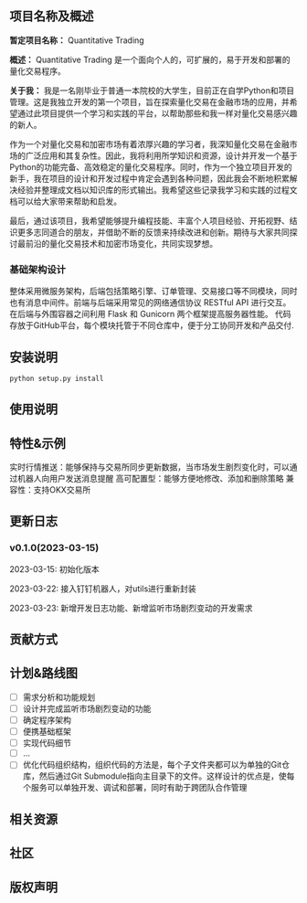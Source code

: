 ## 项目名称及概述

**暂定项目名称：** Quantitative Trading

**概述：** Quantitative Trading 是一个面向个人的，可扩展的，易于开发和部署的量化交易程序。

**关于我：**
我是一名刚毕业于普通一本院校的大学生，目前正在自学Python和项目管理。这是我独立开发的第一个项目，旨在探索量化交易在金融市场的应用，并希望通过此项目提供一个学习和实践的平台，以帮助那些和我一样对量化交易感兴趣的新人。

作为一个对量化交易和加密市场有着浓厚兴趣的学习者，我深知量化交易在金融市场的广泛应用和其复杂性。因此，我将利用所学知识和资源，设计并开发一个基于Python的功能完备、高效稳定的量化交易程序。同时，作为一个独立项目开发的新手，我在项目的设计和开发过程中肯定会遇到各种问题，因此我会不断地积累解决经验并整理成文档以知识库的形式输出。我希望这些记录我学习和实践的过程文档可以给大家带来帮助和启发。

最后，通过该项目，我希望能够提升编程技能、丰富个人项目经验、开拓视野、结识更多志同道合的朋友，并借助不断的反馈来持续改进和创新。期待与大家共同探讨最前沿的量化交易技术和加密市场变化，共同实现梦想。

### 基础架构设计
整体采用微服务架构，后端包括策略引擎、订单管理、交易接口等不同模块，同时也有消息中间件。前端与后端采用常见的网络通信协议 RESTful API 进行交互。在后端与外围容器之间利用 Flask 和 Gunicorn 两个框架提高服务器性能。
代码存放于GitHub平台，每个模块托管于不同仓库中，便于分工协同开发和产品交付.

## 安装说明

```python
python setup.py install 
```

## 使用说明

## 特性&示例
实时行情推送：能够保持与交易所同步更新数据，当市场发生剧烈变化时，可以通过机器人向用户发送消息提醒
高可配置型：能够方便地修改、添加和删除策略
兼容性：支持OKX交易所

## 更新日志

### v0.1.0(2023-03-15)
2023-03-15: 初始化版本

2023-03-22: 接入钉钉机器人，对utils进行重新封装

2023-03-23: 新增开发日志功能、新增监听市场剧烈变动的开发需求

## 贡献方式

## 计划&路线图

- [ ] 需求分析和功能规划
- [ ] 设计并完成监听市场剧烈变动的功能
- [ ] 确定程序架构
- [ ] 便携基础框架
- [ ] 实现代码细节
- [ ] ...
- [ ] 优化代码组织结构，组织代码的方法是，每个子文件夹都可以为单独的Git仓库，然后通过Git Submodule指向主目录下的文件。这样设计的优点是，使每个服务可以单独开发、调试和部署，同时有助于跨团队合作管理

## 相关资源

## 社区

## 版权声明

